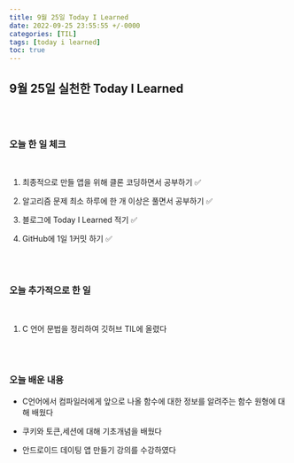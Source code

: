 ```yaml
---
title: 9월 25일 Today I Learned
date: 2022-09-25 23:55:55 +/-0000
categories: [TIL]
tags: [today i learned]
toc: true
---
```


## 9월 25일 실천한 Today I Learned

<br><br>

### 오늘 한 일 체크
<br>

1. 최종적으로 만들 앱을 위해 클론 코딩하면서 공부하기 ✅

2. 알고리즘 문제 최소 하루에 한 개 이상은 풀면서 공부하기 ✅

3. 블로그에 Today I Learned 적기 ✅

4. GitHub에 1일 1커밋 하기 ✅

<br><br>

### 오늘 추가적으로 한 일
<br>

1. C 언어 문법을 정리하여 깃허브 TIL에 올렸다


<br><br>

### 오늘 배운 내용

* C언어에서 컴파일러에게 앞으로 나올 함수에 대한 정보를 알려주는 함수 원형에 대해 배웠다

* 쿠키와 토큰,세션에 대해 기초개념을 배웠다

* 안드로이드 데이팅 앱 만들기 강의를 수강하였다







